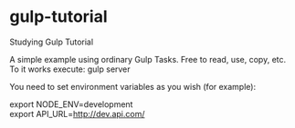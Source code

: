 # gulp-tutorial
Studying Gulp Tutorial

A simple example using ordinary Gulp Tasks. Free to read, use, copy, etc.
To it works execute: gulp server

You need to set environment variables as you wish (for example):

export NODE_ENV=development<br/>
export API_URL=http://dev.api.com/<br/>
